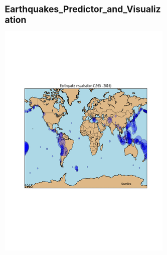 # Earthquakes_Predictor_and_Visualization
<p align="center"> 
<img src="Visaulization.gif" height=700 width=1000/>
</p>
